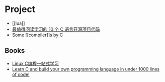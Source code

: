 # Project
- [[lua]]
- [最值得阅读学习的 10 个 C 语言开源项目代码](http://blog.jobbole.com/79023/)
- Some [[compiler]]s by C 

## Books
- [Linux C编程一站式学习](https://github.com/learning-linux-c-cpp/akabook)
- [Learn C and build your own programming language in under 1000 lines of code!](https://github.com/orangeduck/BuildYourOwnLisp)
